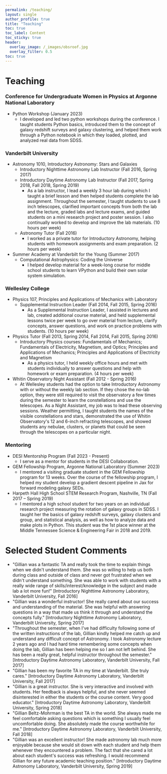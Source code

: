 ```yaml
---
permalink: /teaching/
layout: single
author_profile: true
title: "Teaching"
toc: true
toc_label: Content
toc_sticky: true
header:
  overlay_image: /_images/obsroof.jpg
  overlay_filter: 0.5
toc: true
---
```


# Teaching

### Conference for Undergraduate Women in Physics at Argonne National Laboratory
* Python Workshop (January 2023)
  * I developed and led two python workshops during the conference. I taught students Python basics, introduced them to the concept of galaxy redshift surveys and galaxy clustering, and helped them work through a Python notebook in which they loaded, plotted, and analyzed real data from SDSS.

### Vanderbilt University
* Astronomy 1010, Introductory Astronomy: Stars and Galaxies
  * Introductory Nighttime Astronomy Lab Instructor (Fall 2016, Spring 2017)
  * Introductory Daytime Astronomy Lab Instructor (Fall 2017, Spring 2018, Fall 2018, Spring 2019)
    * As a lab instructor, I lead a weekly 3 hour lab during which I taught a brief lesson and then helped students complete the lab assignment. Throughout the semester, I taught students to use 8 inch telescopes, clarified important concepts from both the lab and the lecture, graded labs and lecture exams, and guided students on a mini research project and poster session. I also continually worked to develop and improve the lab materials. (10 hours per week)
  * Astronomy Tutor (Fall 2016)
    * I worked as a private tutor for Introductory Astronomy, helping students with homework assignments and exam preparation. (2 hours per week)
* Summer Academy at Vanderbilt for the Young (Summer 2017)
  * Computational Astrophysics: Coding the Universe 
    * I helped develop material for a week-long course for middle school students to learn VPython and build their own solar system simulation.

### Wellesley College
* Physics 107, Principles and Applications of Mechanics with Laboratory
  * Supplemental Instruction Leader (Fall 2014, Fall 2015, Spring 2016)
    * As a Supplemental Instruction Leader, I assisted in lectures and lab, created additional course material, and held supplemental lessons twice per week to go over material from lecture, clarify concepts, answer questions, and work on practice problems with students. (10 hours per week)
* Physics Tutor (Fall 2013, Spring 2014, Fall 2014, Fall 2015, Spring 2016)
  * Introductory Physics courses: Fundamentals of Mechanics; Fundamentals of Electricity, Magnetism, and Optics; Principles and Applications of Mechanics; Principles and Applications of Electricity and Magnetism
    * As a physics tutor, I held weekly office hours and met with students individually to answer questions and help with homework or exam preparation. (4 hours per week)
* Whitin Observatory Night Assistant (Fall 2012 - Spring 2016)
  * At Wellesley students had the option to take Introductory Astronomy with or without the weekly lab section. If they chose the no-lab option, they were still required to visit the observatory a few times during the semester to learn the constellations and use the telescopes. As a Night Assistant, my job was to lead these observing sessions. Weather permitting, I taught students the names of the visible constellations and stars, demonstrated the use of Whitin Observatory's 12 and 6-inch refracting telescopes, and showed students any nebulae, clusters, or planets that could be seen through the telescopes on a particular night. 

### Mentoring
* DESI Mentorship Program (Fall 2023 - Present)
  * I serve as a mentor for students in the DESI Collaboration. 
* GEM Fellowship Program, Argonne National Laboratory (Summer 2023)
  * I mentored a visiting graduate student in the GEM Fellowship program for 13 weeks. Over the course of the fellowship program, I helped my student develop a gradient descent pipeline in Jax for forward modeling galaxy SEDs.
* Harpeth Hall High School STEM Research Program, Nashville, TN (Fall 2017 – Spring 2019)
  * I mentored a high school student for two years on an individual research project measuring the rotation of galaxy groups in SDSS. I taught her the basics of galaxy redshift surveys, galaxy clusters and group, and statistical analysis, as well as how to analyze data and make plots in Python. This student was the 1st place winner at the Middle Tennessee Science & Engineering Fair in 2018 and 2019.


# Selected Student Comments

* "Gillian was a fantastic TA and really took the time to explain things when we didn't understand them. She was so willing to help us both during class and outside of class and never got frustrated when we didn't understand something. She was able to work with students with a really wide range of skills/interest/knowledge in the subject and made lab a lot more fun!" [Introductory Nighttime Astronomy Laboratory, Vanderbilt University, Fall 2016]
* "Gillian was a wonderful instructor! She really cared about our success and understanding of the material. She was helpful with answering questions in a way that made us think it through and understand the concepts fully." [Introductory Nighttime Astronomy Laboratory, Vanderbilt University, Spring 2017]
* "Throughout the semester, when I've had difficulty following some of the written instructions of the lab, Gillian kindly helped me catch up and understand any difficult concept of Astronomy. I took Astronomy lecture 2 years ago and I had hard time remembering some concepts when doing the lab, Gillian has been helping me so I am not left behind. She has been a really great, helpful instructor throughout the semester." [Introductory Daytime Astronomy Laboratory, Vanderbilt University, Fall 2017]
* "Gillian has been my favorite TA in my time at Vanderbilt. She truly cares." [Introductory Daytime Astronomy Laboratory, Vanderbilt University, Fall 2017]
* "Gillian is a great instructor. She is very interactive and involved with students. Her feedback is always helpful, and she never seemed disinterested in either the students or the course content. Very good educator." [Introductory Daytime Astronomy Laboratory, Vanderbilt University, Spring 2018]
* "Gillian Beltz-Mohrman is the best TA in the world. She always made me feel comfortable asking questions which is something I usually feel uncomfortable doing. She absolutely made the course worthwhile for me." [Introductory Daytime Astronomy Laboratory, Vanderbilt University, Fall 2018]
* "Gillian was an excellent instructor! She made astronomy lab much more enjoyable because she would sit down with each student and help them whenever they encountered a problem. The fact that she cared a lot about each student's success was refreshing. I would recommend Gillian for any future academic teaching position." [Introductory Daytime Astronomy Laboratory, Vanderbilt University, Spring 2019]
